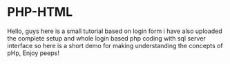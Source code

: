 # PHP-HTML
Hello, guys here is a small tutorial based on login form i have also uploaded the complete setup and whole login based php coding with sql server interface so here is a short demo for making understanding the concepts of pHp, Enjoy peeps!
